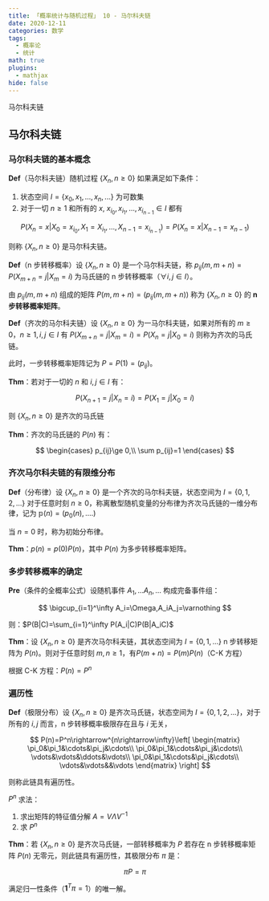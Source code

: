```yaml
---
title: 「概率统计与随机过程」 10 - 马尔科夫链
date: 2020-12-11
categories: 数学
tags:
  - 概率论
  - 统计
math: true
plugins:
  - mathjax
hide: false
---
```


马尔科夫链
<!-- more -->

## 马尔科夫链

### 马尔科夫链的基本概念

**Def**（马尔科夫链）随机过程 $\{X_n,n\ge 0\}$ 如果满足如下条件：

1. 状态空间 $I=\{x_0, x_1, ..., x_n,...\}$ 为可数集
2. 对于一切 $n\ge 1$ 和所有的 $x$, $x_{i_0}, x_{i_1},...,x_{i_{n-1}}\in I$ 都有

$$
P(X_n=x|X_0=x_{i_0},X_1=X_{i_1},...,X_{n-1}=x_{i_{n-1}})=P(X_n=x|X_{n-1}=x_{n-1})
$$

则称 $\{X_n,n\ge 0\}$ 是马尔科夫链。

**Def**（n 步转移概率）设 $\{X_n,n\ge 0\}$ 是一个马尔科夫链，称 $p_{ij}(m,m+n)=P(X_{m+n}=j|X_m=i)$ 为马氏链的 n 步转移概率（$\forall i,j\in I$）。

由 $p_{ij}(m,m+n)$ 组成的矩阵 $P(m,m+n)=(p_{ij}(m,m+n))$ 称为 $\{X_n,n\ge 0\}$ 的 **n 步转移概率矩阵**。

**Def**（齐次的马尔科夫链）设 $\{X_n,n\ge 0\}$ 为一马尔科夫链，如果对所有的 $m\ge 0$，$n\ge 1, i,j\in I$ 有 $P(X_{m+n}=j|X_m=i)=P(X_n=j|X_0=i)$ 则称为齐次的马氏链。

此时，一步转移概率矩阵记为 $P=P(1)=(p_{ij})$。

**Thm**：若对于一切的 $n$ 和 $i,j\in I$ 有：

$$
P(X_{n+1}=j|X_n=i)=P(X_1=j|X_0=i)
$$

则 $\{X_n,n\ge 0\}$ 是齐次的马氏链

**Thm**：齐次的马氏链的 $P(n)$ 有：

$$
\begin{cases}
    p_{ij}\ge 0,\\
    \sum p_{ij}=1
\end{cases}
$$

### 齐次马尔科夫链的有限维分布

**Def**（分布律）设 $\{X_n,n\ge0\}$ 是一个齐次的马尔科夫链，状态空间为 $I=\{0,1,2,...\}$ 对于任意时刻 $n\ge 0$，称离散型随机变量的分布律为齐次马氏链的一维分布律，记为 $\mathbb p(n)=(p_0(n),....)$

当 $n=0$ 时，称为初始分布律。

**Thm**：$p(n)=p(0)P(n)$，其中 $P(n)$ 为多步转移概率矩阵。

### 多步转移概率的确定

**Pre**（条件的全概率公式）设随机事件 $A_1,...A_n,...$ 构成完备事件组：

$$
\bigcup_{i=1}^\infty A_i=\Omega,A_iA_j=\varnothing
$$

则：$P(B|C)=\sum_{i=1}^\infty P(A_i|C)P(B|A_iC)$

**Thm**：设 $\{X_n,n\ge 0\}$ 是齐次马尔科夫链，其状态空间为 $I=\{0,1,...\}$ n 步转移矩阵为 $P(n)$。则对于任意时刻 $m,n\ge 1$，有$P(m+n)=P(m)P(n)$（C-K 方程）

根据 C-K 方程：$P(n)=P^n$

### 遍历性

**Def**（极限分布）设 $\{X_n,n\ge 0\}$ 是齐次马氏链，状态空间为 $I=\{0, 1,2,...\}$，对于所有的 $i,j$ 而言，n 步转移概率极限存在且与 $i$ 无关，

$$
P(n)=P^n\rightarrow^{n\rightarrow\infty}\left[
\begin{matrix}
    \pi_0&\pi_1&\cdots&\pi_j&\cdots\\
    \pi_0&\pi_1&\cdots&\pi_j&\cdots\\
    \vdots&\vdots&\ddots&\vdots\\
    \pi_0&\pi_1&\cdots&\pi_j&\cdots\\
    \vdots&\vdots&&\vdots
\end{matrix}
\right]
$$

则称此链具有遍历性。

$P^n$ 求法：

1. 求出矩阵的特征值分解 $A=V\Lambda V^{-1}$
2. 求 $P^n$

**Thm**：若 $\{X_n,n\ge 0\}$ 是齐次马氏链，一部转移概率为 $P$ 若存在 n 步转移概率矩阵 $P(n)$ 无零元，则此链具有遍历性，其极限分布 $\pi$ 是：

$$
\pi P=\pi
$$

满足归一性条件（$\mathbf 1^T\pi=1$）的唯一解。
